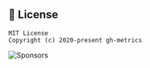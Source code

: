 ## 📜 License

```
MIT License
Copyright (c) 2020-present gh-metrics
```

![Sponsors](https://github.com/gh-metrics/metrics/blob/examples/metrics.sponsors.svg)
